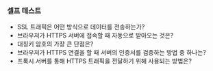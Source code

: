 ### 셀프 테스트
- SSL 트래픽은 어떤 방식으로 데이터를 전송하는가?
- 브라우저가 HTTPS 서버에 접속할 때 자동으로 받아오는 것은?
- 대칭키 암호의 가장 큰 단점은?
- 브라우저가 HTTPS 연결을 할 때 서버의 인증서를 검증하는 방법 중 하나는?
- 프록시 서버를 통해 HTTPS 트래픽을 전달하기 위해 사용되는 방법은?